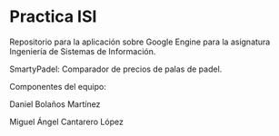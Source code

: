 # Practica ISI
Repositorio para la aplicación sobre Google Engine para la asignatura Ingeniería de Sistemas de Información.

SmartyPadel: Comparador de precios de palas de padel.

Componentes del equipo:

Daniel Bolaños Martínez

Miguel Ángel Cantarero López
